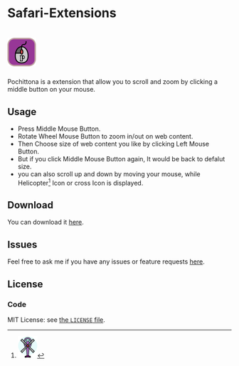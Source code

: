 Safari-Extensions
=================

# ![Pochittona logo](https://raw.githubusercontent.com/kwrsin/Pochittona/master/Pochittona.safariextension/Icon.png)

Pochittona is a extension that allow you to scroll and zoom by clicking a middle button on your mouse.

Usage
------

* Press Middle Mouse Button.
* Rotate Wheel Mouse Button to zoom in/out on web content.
* Then Choose size of web content you like by clicking Left Mouse Button.
* But if you click Middle Mouse Button again, It would be back to defalut size.
* you can also scroll up and down by moving your mouse, while Helicopter[^1] Icon or cross Icon is displayed.


[^1]: ![Pochittona Icon](https://raw.githubusercontent.com/kwrsin/Pochittona/master/Pochittona.safariextension/Images/icon_mouse.png)


Download
------

You can download it [here](http://www.geocities.jp/kwrsin/Safari_Extensions/Pochittona.safariextz).


Issues
------

Feel free to ask me if you have any issues or feature requests [here](https://github.com/kwrsin/Pochittona/issues).


License
------
### Code

MIT License: see [the `LICENSE` file](https://github.com/kwrsin/Pochittona/blob/master/LICENSE).
